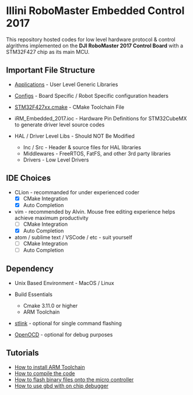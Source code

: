 # Illini RoboMaster Embedded Control 2017

This repository hosted codes for low level hardware protocol & control algrithms implemented on the **DJI RoboMaster 2017 Control Board** with a STM32F427 chip as its main MCU.

## Important File Structure

* [Applications](https://github.com/illini-robomaster/iRM_Embedded_2017/tree/master/Applications) - User Level Generic Libraries

* [Configs](https://github.com/illini-robomaster/iRM_Embedded_2017/tree/master/Configs) - Board Specific / Robot Specific configuration headers

* [STM32F427xx.cmake](https://github.com/illini-robomaster/iRM_Embedded_2017/blob/master/STM32F427xx.cmake) - CMake Toolchain File

* iRM\_Embedded\_2017.ioc - Hardware Pin Definitions for STM32CubeMX to generate driver level source codes

* HAL / Driver Level Libs - Should NOT Be Modified
	* Inc / Src - Header & source files for HAL libraries
	* Middlewares - FreeRTOS, FatFS, and other 3rd party libraries
	* Drivers - Low Level Drivers

## IDE Choices
* CLion - recommanded for under experienced coder
	- [x] CMake Integration
	- [x] Auto Completion

* vim - recommended by Alvin. Mouse free editing experience helps achieve maximum productivity
	- [ ] CMake Integration
	- [x] Auto Completion

* atom / sublime text / VSCode / etc - suit yourself
	- [ ] CMake Integration
	- [ ] Auto Completion

## Dependency
* Unix Based Environment - MacOS / Linux

* Build Essentials
	* Cmake 3.11.0 or higher
	* ARM Toolchain

* [stlink](https://github.com/texane/stlink) - optional for single command flashing

* [OpenOCD]() - optional for debug purposes

## Tutorials
* [How to install ARM Toolchain](https://github.com/NickelLiang/iRM_Embedded/tree/master/tutorials/ARM_TOOLCHAIN.md)
* [How to compile the code](https://github.com/NickelLiang/iRM_Embedded/tree/master/tutorials/COMPILE.md)
* [How to flash binary files onto the micro controller](https://github.com/NickelLiang/iRM_Embedded/tree/master/tutorials/FLASH.md)
* [How to use gbd with on chip debugger](https://github.com/NickelLiang/iRM_Embedded/tree/master/tutorials/DEBUG.md)
